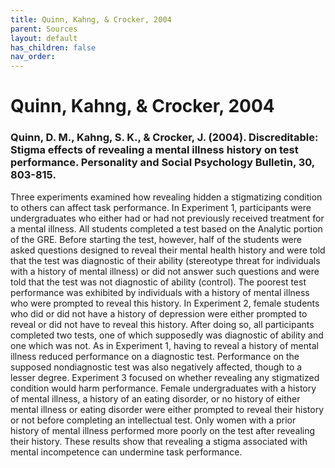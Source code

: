 ```yaml
---
title: Quinn, Kahng, & Crocker, 2004
parent: Sources
layout: default
has_children: false
nav_order: 
---
```


# Quinn, Kahng, & Crocker, 2004

### Quinn, D. M., Kahng, S. K., & Crocker, J. (2004). Discreditable: Stigma effects of revealing a mental illness history on test performance. Personality and Social Psychology Bulletin, 30, 803-815.

Three experiments examined how revealing hidden a stigmatizing condition to others can affect task performance. In Experiment 1, participants were undergraduates who either had or had not previously received treatment for a mental illness. All students completed a test based on the Analytic portion of the GRE. Before starting the test, however, half of the students were asked questions designed to reveal their mental health history and were told that the test was diagnostic of their ability (stereotype threat for individuals with a history of mental illness) or did not answer such questions and were told that the test was not diagnostic of ability (control). The poorest test performance was exhibited by individuals with a history of mental illness who were prompted to reveal this history. In Experiment 2, female students who did or did not have a history of depression were either prompted to reveal or did not have to reveal this history. After doing so, all participants completed two tests, one of which supposedly was diagnostic of ability and one which was not. As in Experiment 1, having to reveal a history of mental illness reduced performance on a diagnostic test. Performance on the supposed nondiagnostic test was also negatively affected, though to a lesser degree. Experiment 3 focused on whether revealing any stigmatized condition would harm performance. Female undergraduates with a history of mental illness, a history of an eating disorder, or no history of either mental illness or eating disorder were either prompted to reveal their history or not before completing an intellectual test. Only women with a prior history of mental illness performed more poorly on the test after revealing their history. These results show that revealing a stigma associated with mental incompetence can undermine task performance.
